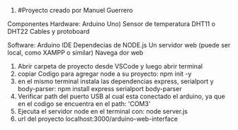 1. #Proyecto creado por Manuel Guerrero

Componentes
  Hardware:
      Arduino Uno)
      Sensor de temperatura DHT11 o DHT22
      Cables y protoboard

  Software:
      Arduino IDE
      Dependecias de NODE.js
      Un servidor web (puede ser local, como XAMPP o similar)
      Navega dor web


1. Abrir carpeta de proyecto desde VSCode y luego abrir terminal
2. copiar Codigo para agregar node a su proyecto:
	npm init -y
3. en el mismo terminal instala las dependencias express, serialport y body-parser:
	npm install express serialport body-parser
4. Verificar path del puerto USB al cual esta conectado el arduino, ya que en el codigo se encuentra en el path: 'COM3'
5. Ejecuta el servidor node en el terminal con:
   node server.js
6. url del proyecto localhost:3000/arduino-web-interface
